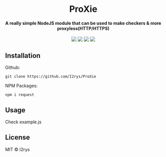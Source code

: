 
<h1 align="center">ProXie</h1>
<h4 align="center">A really simple NodeJS module that can be used to make checkers & more proxyless(HTTP/HTTPS)</h4>
<p align="center">
	<a href="https://github.com/I2rys/ProXie/blob/main/LICENSE"><img src="https://img.shields.io/github/license/I2rys/ProXie?style=flat-square"></img></a>
	<a href="https://github.com/I2rys/ProXie"><img src="https://bettercodehub.com/edge/badge/I2rys/ProXie?branch=main"></a>
	<a href="https://github.com/I2rys/ProXie/issues"><img src="https://img.shields.io/github/issues/I2rys/ProXie.svg"></img></a>
	<a href="https://nodejs.org/"><img src="https://img.shields.io/badge/-Nodejs-green?style=flat-square&logo=Node.js"></img></a>
</p>


## Installation
Github:

    git clone https://github.com/I2rys/ProXie

NPM Packages:

    npm i request
    
## Usage
Check example.js

## License
MIT © I2rys
